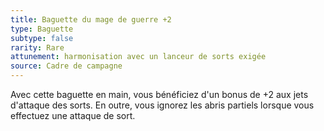 ```yaml
---
title: Baguette du mage de guerre +2
type: Baguette
subtype: false
rarity: Rare
attunement: harmonisation avec un lanceur de sorts exigée
source: Cadre de campagne
---
```

Avec cette baguette en main, vous bénéficiez d'un bonus de +2 aux jets d'attaque des sorts. En outre, vous ignorez les abris partiels lorsque vous effectuez une attaque de sort.

